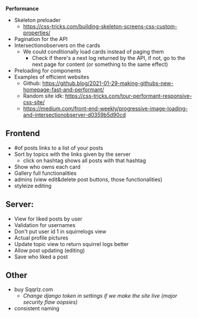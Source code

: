 **Performance**

-   Skeleton preloader
    -   https://css-tricks.com/building-skeleton-screens-css-custom-properties/
-   Pagination for the API
-   Intersectionobservers on the cards
    -   We could conditionally load cards instead of paging them
        -   Check if there's a next log returned by the API, if not, go to the next page for content (or something to the same effect)
-   Preloading for components
-   Examples of efficient websites
    -   Github: https://github.blog/2021-01-29-making-githubs-new-homepage-fast-and-performant/
    -   Random site idk: https://css-tricks.com/tour-performant-responsive-css-site/
    -   https://medium.com/front-end-weekly/progressive-image-loading-and-intersectionobserver-d0359b5d90cd

## **Frontend**

-   #of posts links to a list of your posts
-   Sort by topics with the links given by the server
    -   click on hashtag shows all posts with that hashtag
-   Show who owns each card
-   Gallery full functionalities
-   admins (view edit&delete post buttons, those functionalities)
-   styleize editing

## **Server:**

-   View for liked posts by user
-   Validation for usernames
-   Don't put user id 1 in squirrelogs view
-   Actual profile pictures
-   Update topic view to return squirrel logs better
-   Allow post updating (editing)
-   Save who liked a post 

## **Other**

-   buy Sqqrlz.com
    -   _Change django token in settings if we make the site live (major security flaw oopsies)_
-   consistent naming
